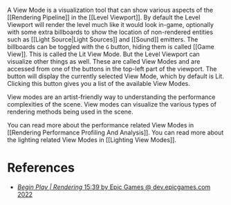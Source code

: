 A View Mode is a visualization tool that can show various aspects of the [[Rendering Pipeline]] in the [[Level Viewport]].
By default the Level Viewport will render the level much like it would look in-game, optionally with some extra billboards to show the location of non-rendered entities such as [[Light Source|Light Sources]] and [[Sound]] emitters.
The billboards can be toggled with the `G` button, hiding them is called [[Game View]].
This is called the Lit View Mode.
But the Level Viewport can visualize other things as well.
These are called View Modes and are accessed from one of the buttons in the top-left part of the viewport.
The button will display the currently selected View Mode, which by default is Lit.
Clicking this button gives you a list of the available View Modes.

View modes are an artist-friendly way to understanding the performance complexities of the scene.
View modes can visualize the various types of rendering methods being used in the scene.

You can read more about the performance related View Modes in [[Rendering Performance Profiling And Analysis]].
You can read more about the lighting related View Modes in [[Lighting View Modes]].


# References

- [_Begin Play | Rendering_ 15:39 by Epic Games @ dev.epicgames.com 2022](https://dev.epicgames.com/community/learning/tutorials/vyZ1/unreal-engine-begin-play-rendering)
